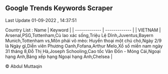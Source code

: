 

## Google Trends Keywords Scraper 
 
Last Update 01-09-2022 , 14:37:51

Country List :
 Name  | Keyword |
| ------------- | ------------- |
| VIETNAM | Arsenal,PSG,Tottenham,Cù lao xác sống,Triệu Lệ Dĩnh,Juventus,Bayern Munich,Tottenham vs,Môn phái võ mèo: Huyền thoại một chú chó,Ngày 2/9 là Ngày gì,Diễn viên Phương Oanh,Fofana,Arthur Melo,Xổ số miền nam ngày 31 tháng 8,Đỗ Thị Hà,Joseph Schooling,Cao tốc Vân Đồn - Móng Cái,Ngoại hạng Anh,Bảng xếp hạng Ngoại hạng Anh,Chelsea |



© Abdul Muttaqin 
